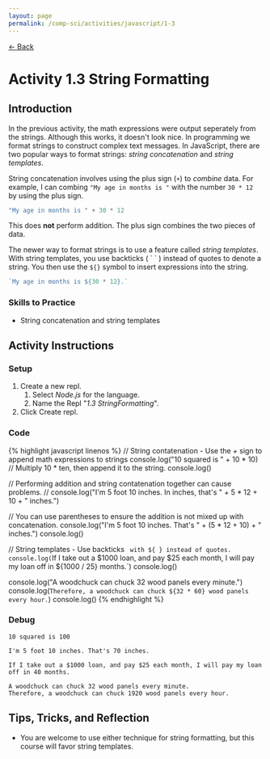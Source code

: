 ```yaml
---
layout: page
permalink: /comp-sci/activities/javascript/1-3
---
```


[← Back](./)

# Activity 1.3 String Formatting

## Introduction

In the previous activity, the math expressions were output seperately from the strings. Although this works, it doesn't look nice. In programming we format strings to construct complex text messages. In JavaScript, there are two popular ways to format strings: *string concatenation* and *string templates*.

String concatenation involves using the plus sign (`+`) to *combine* data. For example, I can combing `"My age in months is "` with the number `30 * 12` by using the plus sign.

```js
"My age in months is " + 30 * 12
```

This does **not** perform addition. The plus sign combines the two pieces of data.

The newer way to format strings is to use a feature called *string templates*. With string templates, you use backticks ( \` \` ) instead of quotes to denote a string. You then use the `${}` symbol to insert expressions into the string.

```js
`My age in months is ${30 * 12}.`
```

### Skills to Practice

- String concatenation and string templates

## Activity Instructions

### Setup

1. Create a new repl.
    1. Select *Node.js* for the language.
    2. Name the Repl "*1.3 StringFormatting*".
2. Click Create repl.

### Code

{% highlight javascript linenos %}
// String contatenation - Use the *+* sign to append math expressions to strings
console.log("10 squared is " + 10 * 10) // Multiply 10 * ten, then append it to the string.
console.log()

// Performing addition and string contatenation together can cause problems.
// console.log("I'm 5 foot 10 inches. In inches, that's " + 5 * 12 + 10 + " inches.")

// You can use parentheses to ensure the addition is not mixed up with concatenation.
console.log("I'm 5 foot 10 inches. That's " + (5 * 12 + 10) + " inches.")
console.log()


// String templates - Use backticks ` with ${ } instead of quotes.
console.log(`If I take out a $1000 loan, and pay $25 each month, I will pay my loan off in ${1000 / 25} months.`)
console.log()

console.log("A woodchuck can chuck 32 wood panels every minute.")
console.log(`Therefore, a woodchuck can chuck ${32 * 60} wood panels every hour.`)
console.log()
{% endhighlight %}

### Debug
```
10 squared is 100

I'm 5 foot 10 inches. That's 70 inches.

If I take out a $1000 loan, and pay $25 each month, I will pay my loan off in 40 months.

A woodchuck can chuck 32 wood panels every minute.
Therefore, a woodchuck can chuck 1920 wood panels every hour.
```

## Tips, Tricks, and Reflection

- You are welcome to use either technique for string formatting, but this course will favor string templates.